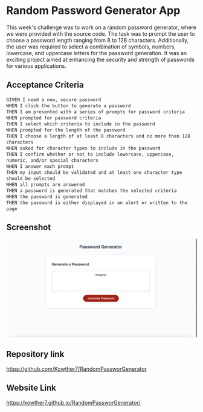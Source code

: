 # Random Password Generator App 
 
 This week's challenge was to work on a random password generator, where we were provided with the source code. The task was to prompt the user to choose a password length ranging from 8 to 128 characters. Additionally, the user was required to select a combination of symbols, numbers, lowercase, and uppercase letters for the password generation. It was an exciting project aimed at enhancing the security and strength of passwords for various applications.


## Acceptance Criteria

```
GIVEN I need a new, secure password
WHEN I click the button to generate a password
THEN I am presented with a series of prompts for password criteria
WHEN prompted for password criteria
THEN I select which criteria to include in the password
WHEN prompted for the length of the password
THEN I choose a length of at least 8 characters and no more than 128 characters
WHEN asked for character types to include in the password
THEN I confirm whether or not to include lowercase, uppercase, numeric, and/or special characters
WHEN I answer each prompt
THEN my input should be validated and at least one character type should be selected
WHEN all prompts are answered
THEN a password is generated that matches the selected criteria
WHEN the password is generated
THEN the password is either displayed in an alert or written to the page
```

## Screenshot 
![alt text](Screenshot.png)
## Repository link
https://github.com/Kowther7/RandomPassworGenerator
## Website Link 

 https://kowther7.github.io/RandomPassworGenerator/
